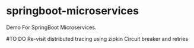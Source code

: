 # springboot-microservices
Demo For SpringBoot Microservices. 

#TO DO
Re-visit distributed tracing using zipkin
Circuit breaker and retries
